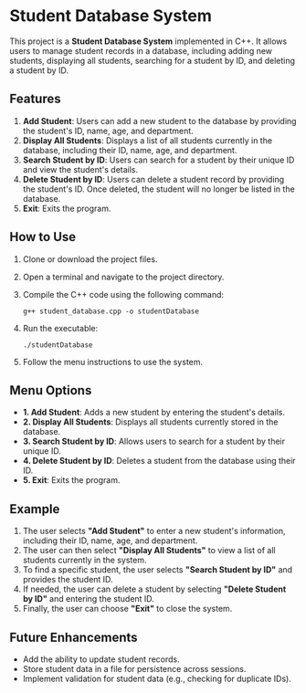 # Student Database System

This project is a **Student Database System** implemented in C++. It allows users to manage student records in a database, including adding new students, displaying all students, searching for a student by ID, and deleting a student by ID.

## Features

1. **Add Student**: Users can add a new student to the database by providing the student's ID, name, age, and department.
2. **Display All Students**: Displays a list of all students currently in the database, including their ID, name, age, and department.
3. **Search Student by ID**: Users can search for a student by their unique ID and view the student's details.
4. **Delete Student by ID**: Users can delete a student record by providing the student's ID. Once deleted, the student will no longer be listed in the database.
5. **Exit**: Exits the program.

## How to Use

1. Clone or download the project files.
2. Open a terminal and navigate to the project directory.
3. Compile the C++ code using the following command:

    ```
    g++ student_database.cpp -o studentDatabase
    ```

4. Run the executable:

    ```
    ./studentDatabase
    ```

5. Follow the menu instructions to use the system.

## Menu Options

- **1. Add Student**: Adds a new student by entering the student's details.
- **2. Display All Students**: Displays all students currently stored in the database.
- **3. Search Student by ID**: Allows users to search for a student by their unique ID.
- **4. Delete Student by ID**: Deletes a student from the database using their ID.
- **5. Exit**: Exits the program.

## Example

1. The user selects **"Add Student"** to enter a new student's information, including their ID, name, age, and department.
2. The user can then select **"Display All Students"** to view a list of all students currently in the system.
3. To find a specific student, the user selects **"Search Student by ID"** and provides the student ID.
4. If needed, the user can delete a student by selecting **"Delete Student by ID"** and entering the student ID.
5. Finally, the user can choose **"Exit"** to close the system.

## Future Enhancements

- Add the ability to update student records.
- Store student data in a file for persistence across sessions.
- Implement validation for student data (e.g., checking for duplicate IDs).
